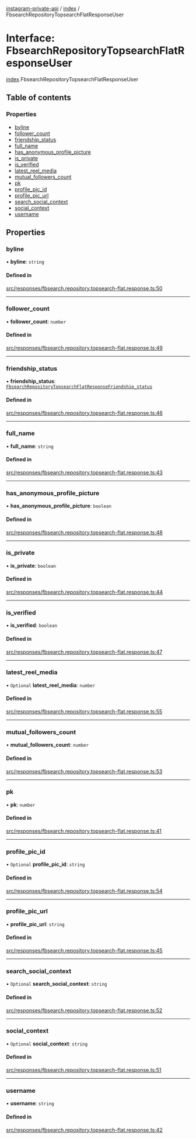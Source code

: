 [instagram-private-api](../../README.md) / [index](../../modules/index.md) / FbsearchRepositoryTopsearchFlatResponseUser

# Interface: FbsearchRepositoryTopsearchFlatResponseUser

[index](../../modules/index.md).FbsearchRepositoryTopsearchFlatResponseUser

## Table of contents

### Properties

- [byline](FbsearchRepositoryTopsearchFlatResponseUser.md#byline)
- [follower\_count](FbsearchRepositoryTopsearchFlatResponseUser.md#follower_count)
- [friendship\_status](FbsearchRepositoryTopsearchFlatResponseUser.md#friendship_status)
- [full\_name](FbsearchRepositoryTopsearchFlatResponseUser.md#full_name)
- [has\_anonymous\_profile\_picture](FbsearchRepositoryTopsearchFlatResponseUser.md#has_anonymous_profile_picture)
- [is\_private](FbsearchRepositoryTopsearchFlatResponseUser.md#is_private)
- [is\_verified](FbsearchRepositoryTopsearchFlatResponseUser.md#is_verified)
- [latest\_reel\_media](FbsearchRepositoryTopsearchFlatResponseUser.md#latest_reel_media)
- [mutual\_followers\_count](FbsearchRepositoryTopsearchFlatResponseUser.md#mutual_followers_count)
- [pk](FbsearchRepositoryTopsearchFlatResponseUser.md#pk)
- [profile\_pic\_id](FbsearchRepositoryTopsearchFlatResponseUser.md#profile_pic_id)
- [profile\_pic\_url](FbsearchRepositoryTopsearchFlatResponseUser.md#profile_pic_url)
- [search\_social\_context](FbsearchRepositoryTopsearchFlatResponseUser.md#search_social_context)
- [social\_context](FbsearchRepositoryTopsearchFlatResponseUser.md#social_context)
- [username](FbsearchRepositoryTopsearchFlatResponseUser.md#username)

## Properties

### byline

• **byline**: `string`

#### Defined in

[src/responses/fbsearch.repository.topsearch-flat.response.ts:50](https://github.com/Nerixyz/instagram-private-api/blob/0e0721c/src/responses/fbsearch.repository.topsearch-flat.response.ts#L50)

___

### follower\_count

• **follower\_count**: `number`

#### Defined in

[src/responses/fbsearch.repository.topsearch-flat.response.ts:49](https://github.com/Nerixyz/instagram-private-api/blob/0e0721c/src/responses/fbsearch.repository.topsearch-flat.response.ts#L49)

___

### friendship\_status

• **friendship\_status**: [`FbsearchRepositoryTopsearchFlatResponseFriendship_status`](FbsearchRepositoryTopsearchFlatResponseFriendship_status.md)

#### Defined in

[src/responses/fbsearch.repository.topsearch-flat.response.ts:46](https://github.com/Nerixyz/instagram-private-api/blob/0e0721c/src/responses/fbsearch.repository.topsearch-flat.response.ts#L46)

___

### full\_name

• **full\_name**: `string`

#### Defined in

[src/responses/fbsearch.repository.topsearch-flat.response.ts:43](https://github.com/Nerixyz/instagram-private-api/blob/0e0721c/src/responses/fbsearch.repository.topsearch-flat.response.ts#L43)

___

### has\_anonymous\_profile\_picture

• **has\_anonymous\_profile\_picture**: `boolean`

#### Defined in

[src/responses/fbsearch.repository.topsearch-flat.response.ts:48](https://github.com/Nerixyz/instagram-private-api/blob/0e0721c/src/responses/fbsearch.repository.topsearch-flat.response.ts#L48)

___

### is\_private

• **is\_private**: `boolean`

#### Defined in

[src/responses/fbsearch.repository.topsearch-flat.response.ts:44](https://github.com/Nerixyz/instagram-private-api/blob/0e0721c/src/responses/fbsearch.repository.topsearch-flat.response.ts#L44)

___

### is\_verified

• **is\_verified**: `boolean`

#### Defined in

[src/responses/fbsearch.repository.topsearch-flat.response.ts:47](https://github.com/Nerixyz/instagram-private-api/blob/0e0721c/src/responses/fbsearch.repository.topsearch-flat.response.ts#L47)

___

### latest\_reel\_media

• `Optional` **latest\_reel\_media**: `number`

#### Defined in

[src/responses/fbsearch.repository.topsearch-flat.response.ts:55](https://github.com/Nerixyz/instagram-private-api/blob/0e0721c/src/responses/fbsearch.repository.topsearch-flat.response.ts#L55)

___

### mutual\_followers\_count

• **mutual\_followers\_count**: `number`

#### Defined in

[src/responses/fbsearch.repository.topsearch-flat.response.ts:53](https://github.com/Nerixyz/instagram-private-api/blob/0e0721c/src/responses/fbsearch.repository.topsearch-flat.response.ts#L53)

___

### pk

• **pk**: `number`

#### Defined in

[src/responses/fbsearch.repository.topsearch-flat.response.ts:41](https://github.com/Nerixyz/instagram-private-api/blob/0e0721c/src/responses/fbsearch.repository.topsearch-flat.response.ts#L41)

___

### profile\_pic\_id

• `Optional` **profile\_pic\_id**: `string`

#### Defined in

[src/responses/fbsearch.repository.topsearch-flat.response.ts:54](https://github.com/Nerixyz/instagram-private-api/blob/0e0721c/src/responses/fbsearch.repository.topsearch-flat.response.ts#L54)

___

### profile\_pic\_url

• **profile\_pic\_url**: `string`

#### Defined in

[src/responses/fbsearch.repository.topsearch-flat.response.ts:45](https://github.com/Nerixyz/instagram-private-api/blob/0e0721c/src/responses/fbsearch.repository.topsearch-flat.response.ts#L45)

___

### search\_social\_context

• `Optional` **search\_social\_context**: `string`

#### Defined in

[src/responses/fbsearch.repository.topsearch-flat.response.ts:52](https://github.com/Nerixyz/instagram-private-api/blob/0e0721c/src/responses/fbsearch.repository.topsearch-flat.response.ts#L52)

___

### social\_context

• `Optional` **social\_context**: `string`

#### Defined in

[src/responses/fbsearch.repository.topsearch-flat.response.ts:51](https://github.com/Nerixyz/instagram-private-api/blob/0e0721c/src/responses/fbsearch.repository.topsearch-flat.response.ts#L51)

___

### username

• **username**: `string`

#### Defined in

[src/responses/fbsearch.repository.topsearch-flat.response.ts:42](https://github.com/Nerixyz/instagram-private-api/blob/0e0721c/src/responses/fbsearch.repository.topsearch-flat.response.ts#L42)
